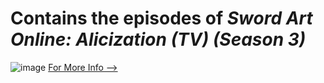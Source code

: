 # **Contains the episodes of** *Sword Art Online: Alicization (TV)* ***(Season 3)***




![image](https://user-images.githubusercontent.com/90706834/209464279-ce8ab662-c8eb-4dcc-a37c-eee68fa567eb.png)
[For More Info -->](https://anilist.co/anime/100182)
